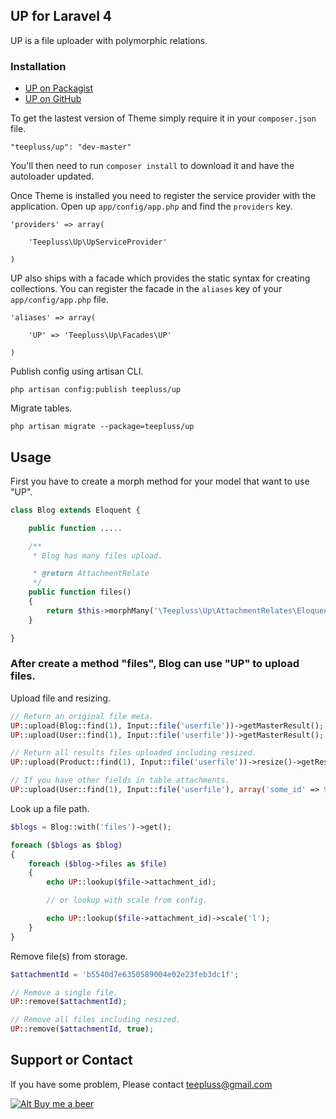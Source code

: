 ## UP for Laravel 4

UP is a file uploader with polymorphic relations.

### Installation

- [UP on Packagist](https://packagist.org/packages/teepluss/up)
- [UP on GitHub](https://github.com/teepluss/laravel4-up)

To get the lastest version of Theme simply require it in your `composer.json` file.

~~~
"teepluss/up": "dev-master"
~~~

You'll then need to run `composer install` to download it and have the autoloader updated.

Once Theme is installed you need to register the service provider with the application. Open up `app/config/app.php` and find the `providers` key.

~~~
'providers' => array(

    'Teepluss\Up\UpServiceProvider'

)
~~~

UP also ships with a facade which provides the static syntax for creating collections. You can register the facade in the `aliases` key of your `app/config/app.php` file.

~~~
'aliases' => array(

    'UP' => 'Teepluss\Up\Facades\UP'

)
~~~

Publish config using artisan CLI.

~~~
php artisan config:publish teepluss/up
~~~

Migrate tables.

~~~
php artisan migrate --package=teepluss/up
~~~

## Usage

First you have to create a morph method for your model that want to use "UP".

~~~php
class Blog extends Eloquent {

    public function .....

    /**
     * Blog has many files upload.

     * @return AttachmentRelate
     */
    public function files()
    {
        return $this->morphMany('\Teepluss\Up\AttachmentRelates\Eloquent\AttachmentRelate', 'fileable');
    }

}
~~~

### After create a method "files", Blog can use "UP" to upload files.

Upload file and resizing.

~~~php
// Return an original file meta.
UP::upload(Blog::find(1), Input::file('userfile'))->getMasterResult();
UP::upload(User::find(1), Input::file('userfile'))->getMasterResult();

// Return all results files uploaded including resized.
UP::upload(Product::find(1), Input::file('userfile'))->resize()->getResults();

// If you have other fields in table attachments.
UP::upload(User::find(1), Input::file('userfile'), array('some_id' => 999))->getMasterResult();
~~~

Look up a file path.

~~~php
$blogs = Blog::with('files')->get();

foreach ($blogs as $blog)
{
    foreach ($blog->files as $file)
    {
        echo UP::lookup($file->attachment_id);

        // or lookup with scale from config.

        echo UP::lookup($file->attachment_id)->scale('l');
    }
}
~~~

Remove file(s) from storage.

~~~php
$attachmentId = 'b5540d7e6350589004e02e23feb3dc1f';

// Remove a single file.
UP::remove($attachmentId);

// Remove all files including resized.
UP::remove($attachmentId, true);
~~~

## Support or Contact

If you have some problem, Please contact teepluss@gmail.com

[![Alt Buy me a beer](https://www.paypalobjects.com/en_US/i/btn/btn_donateCC_LG.gif)](
https://www.paypal.com/cgi-bin/webscr?cmd=_donations&business=admin%40jquerytips%2ecom&lc=US&item_name=Teepluss&no_note=0&currency_code=USD&bn=PP%2dDonationsBF%3abtn_donateCC_LG%2egif%3aNonHostedGuest)